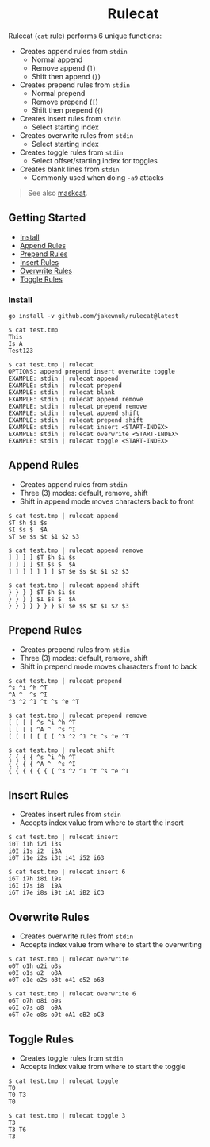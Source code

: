 <h1 align="center">
Rulecat
 </h1>

Rulecat (`cat` rule) performs 6 unique functions:
- Creates append rules from `stdin`
    - Normal append
    - Remove append (`]`)
    - Shift then append (`}`)
- Creates prepend rules from `stdin`
    - Normal prepend
    - Remove prepend (`[`)
    - Shift then prepend (`{`)
- Creates insert rules from `stdin`
    - Select starting index
- Creates overwrite rules from `stdin`
    - Select starting index
- Creates toggle rules from `stdin`
    - Select offset/starting index for toggles
- Creates blank lines from `stdin`
    - Commonly used when doing `-a9` attacks

> See also [maskcat](https://github.com/JakeWnuk/maskcat/tree/main).

## Getting Started

- [Install](#install)
- [Append Rules](#Append-Rules)
- [Prepend Rules](#Prepend-Rules)
- [Insert Rules](#Insert-Rules)
- [Overwrite Rules](#Overwrite-Rules)
- [Toggle Rules](#Toggle-Rules)

### Install

```
go install -v github.com/jakewnuk/rulecat@latest
```

```
$ cat test.tmp
This
Is A
Test123

$ cat test.tmp | rulecat
OPTIONS: append prepend insert overwrite toggle
EXAMPLE: stdin | rulecat append
EXAMPLE: stdin | rulecat prepend
EXAMPLE: stdin | rulecat blank
EXAMPLE: stdin | rulecat append remove
EXAMPLE: stdin | rulecat prepend remove
EXAMPLE: stdin | rulecat append shift
EXAMPLE: stdin | rulecat prepend shift
EXAMPLE: stdin | rulecat insert <START-INDEX>
EXAMPLE: stdin | rulecat overwrite <START-INDEX>
EXAMPLE: stdin | rulecat toggle <START-INDEX>
```

## Append Rules
- Creates append rules from `stdin`
- Three (3) modes: default, remove, shift
- Shift in append mode moves characters back to front
```
$ cat test.tmp | rulecat append
$T $h $i $s
$I $s $  $A
$T $e $s $t $1 $2 $3
```
```
$ cat test.tmp | rulecat append remove
] ] ] ] $T $h $i $s
] ] ] ] $I $s $  $A
] ] ] ] ] ] ] $T $e $s $t $1 $2 $3
```
```
$ cat test.tmp | rulecat append shift
} } } } $T $h $i $s
} } } } $I $s $  $A
} } } } } } } $T $e $s $t $1 $2 $3
```

## Prepend Rules
- Creates prepend rules from `stdin`
- Three (3) modes: default, remove, shift
- Shift in prepend mode moves characters front to back
```
$ cat test.tmp | rulecat prepend
^s ^i ^h ^T
^A ^  ^s ^I
^3 ^2 ^1 ^t ^s ^e ^T
```
```
$ cat test.tmp | rulecat prepend remove
[ [ [ [ ^s ^i ^h ^T
[ [ [ [ ^A ^  ^s ^I
[ [ [ [ [ [ [ ^3 ^2 ^1 ^t ^s ^e ^T
```
```
$ cat test.tmp | rulecat shift
{ { { { ^s ^i ^h ^T
{ { { { ^A ^  ^s ^I
{ { { { { { { ^3 ^2 ^1 ^t ^s ^e ^T
```

## Insert Rules
- Creates insert rules from `stdin`
- Accepts index value from where to start the insert
```
$ cat test.tmp | rulecat insert
i0T i1h i2i i3s
i0I i1s i2  i3A
i0T i1e i2s i3t i41 i52 i63
```
```
$ cat test.tmp | rulecat insert 6
i6T i7h i8i i9s
i6I i7s i8  i9A
i6T i7e i8s i9t iA1 iB2 iC3
```

## Overwrite Rules
- Creates overwrite rules from `stdin`
- Accepts index value from where to start the overwriting
```
$ cat test.tmp | rulecat overwrite
o0T o1h o2i o3s
o0I o1s o2  o3A
o0T o1e o2s o3t o41 o52 o63
```
```
$ cat test.tmp | rulecat overwrite 6
o6T o7h o8i o9s
o6I o7s o8  o9A
o6T o7e o8s o9t oA1 oB2 oC3
```

## Toggle Rules
- Creates toggle rules from `stdin`
- Accepts index value from where to start the toggle
```
$ cat test.tmp | rulecat toggle
T0
T0 T3
T0
```
```
$ cat test.tmp | rulecat toggle 3
T3
T3 T6
T3
```
